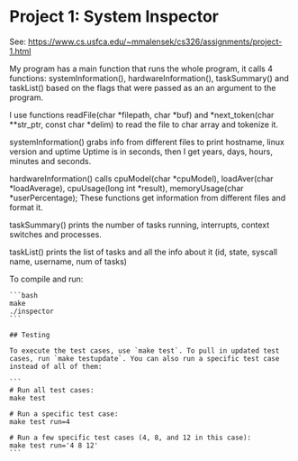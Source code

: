 # Project 1: System Inspector

See: https://www.cs.usfca.edu/~mmalensek/cs326/assignments/project-1.html 

My program has a main function that runs the whole program, it calls 4 functions: systemInformation(), hardwareInformation(),
taskSummary() and taskList() based on the flags that were passed as an an argument to the program.

I use functions readFile(char *filepath, char *buf) and *next_token(char **str_ptr, const char *delim) to read the file to
char array and tokenize it.

systemInformation() grabs info from different files to print hostname, linux version and uptime
Uptime is in seconds, then I get years, days, hours, minutes and seconds.

hardwareInformation() calls cpuModel(char *cpuModel), loadAver(char *loadAverage), cpuUsage(long int *result), memoryUsage(char *userPercentage);
These functions get information from different files and format it.

taskSummary() prints the number of tasks running, interrupts, context switches and processes.

taskList() prints the list of tasks and all the info about it (id, state, syscall name, username, num of tasks)


To compile and run:

	```bash
	make
	./inspector
	```

	## Testing

	To execute the test cases, use `make test`. To pull in updated test cases, run `make testupdate`. You can also run a specific test case instead of all of them:

	```
	# Run all test cases:
	make test

	# Run a specific test case:
	make test run=4

	# Run a few specific test cases (4, 8, and 12 in this case):
	make test run='4 8 12'
	```
